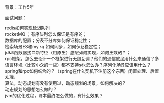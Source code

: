 背景：工作5年

面试问题：

redis如何实现延迟队列<br />rocketMQ ；有序队列怎么保证是有序的；<br />数据库的配置；分表不分库如何保证稳定性；<br />检索场景ES和my sq 如何同步，如何保证稳定性；<br />jdk8函数器接口新特征（用原生）底层如何实现，如何生效的？；<br />rpc框架，怎么去设计一个框架进行无缝互调？他们的通信底层用什么来通信？多语言环境（比较小众的一些）都不支持sdk怎么办？序列化场景应该用什么？<br />spring和rpc如何结合的？（spring在什么契机下注册这个东西）闲置处理、后置处理、<br />算法，动态规划有没有使用过，动态规划的场景，如何解决的？<br />动态规划的思想怎么做的？<br />jvm的优化过程，降本最终怎么做的，有什么效果？
